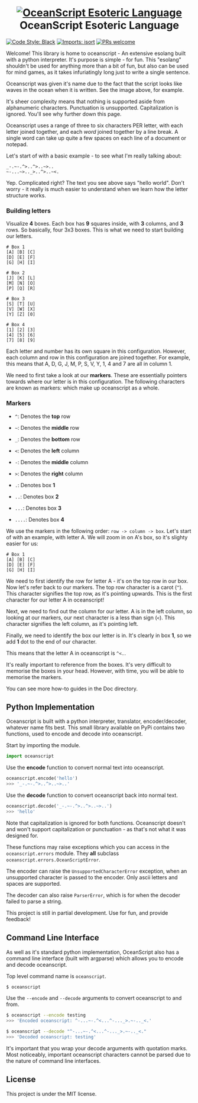 <h1 align="center">
  <br>
  <a href="https://github.com/Kreusada/OceanScript"><img src="https://raw.githubusercontent.com/Kreusada/OceanScript/main/Resources/oceanscript.png" alt="OceanScript Esoteric Language"></a>
  <br>
  OceanScript Esoteric Language
  <br>
</h1>

[![Code Style: Black](https://img.shields.io/badge/code%20style-black-000000.svg)](https://github.com/psf/black)
[![Imports: isort](https://user-images.githubusercontent.com/6032823/111363465-600fe880-8690-11eb-8377-ec1d4d5ff981.png)](https://github.com/PyCQA/isort)
[![PRs welcome](https://img.shields.io/badge/PRs-welcome-brightgreen.svg)](http://makeapullrequest.com)

Welcome! This library is home to oceanscript - An extensive esolang built with a python interpreter.
It's purpose is simple - for fun. This "esolang" shouldn't be used for anything more than a bit
of fun, but also can be used for mind games, as it takes infuriatingly long just to write a single
sentence.

Oceanscript was given it's name due to the fact that the script looks like waves in the ocean when it is written.
See the image above, for example.

It's sheer complexity means that nothing is supported aside from alphanumeric characters. Punctuation is unsupported.
Capitalization is ignored. You'll see why further down this page.

Oceanscript uses a range of three to six characters PER letter, with each letter joined together, and each *word* joined
together by a line break. A single word can take up quite a few spaces on each line of a document or notepad.

Let's start of with a basic example - to see what I'm really talking about:

```alp
_-.~-.^>..^>..~>..
~-...~>.._>..^>..~<.
```

Yep. Complicated right? The text you see above says "hello world". Don't worry -  it really is much easier
to understand when we learn how the letter structure works.

### Building letters

Visualize **4** boxes. Each box has **9** squares inside, with **3** columns, and **3** rows.
So basically, four 3x3 boxes. This is what we need to start building our letters.

```alp
# Box 1
[A] [B] [C]
[D] [E] [F]
[G] [H] [I]

# Box 2
[J] [K] [L]
[M] [N] [O]
[P] [Q] [R]

# Box 3
[S] [T] [U]
[V] [W] [X]
[Y] [Z] [0]

# Box 4
[1] [2] [3]
[4] [5] [6]
[7] [8] [9]
```

Each letter and number has its own square in this configuration. However, each column and row in this configuration
are joined together. For example, this means that A, D, G, J, M, P, S, V, Y, 1, 4 and 7 are all in column 1.

We need to first take a look at our **markers**. These are essentially pointers towards where our letter is in
this configuration. The following characters are known as markers: which make up oceanscript as a whole.

### Markers

* ``^``: Denotes the **top** row
* ``~``: Denotes the **middle** row
* ``_``: Denotes the **bottom** row

* ``<``: Denotes the **left** column
* ``-``: Denotes the **middle** column
* ``>``: Denotes the **right** column

* ``.``: Denotes box **1**
* ``..``: Denotes box **2**
* ``...``: Denotes box **3**
* ``....``: Denotes box **4**

We use the markers in the following order: ``row -> column -> box``. Let's start of with an example, with letter A.
We will zoom in on A's box, so it's slighty easier for us:

```alp
# Box 1
[A] [B] [C]
[D] [E] [F]
[G] [H] [I]
```

We need to first identify the row for letter A - it's on the top row in our box. Now let's refer back to our markers.
The top row character is a carot (``^``). This character signifies the top row, as it's pointing upwards.
This is the first character for our letter A in oceanscript!

Next, we need to find out the column for our letter. A is in the left column, so looking at our markers, our next character
is a less than sign (``<``). This character signifies the left column, as it's pointing left.

Finally, we need to identify the box our letter is in. It's clearly in box **1**, so we add **1** dot to the end of our character.

This means that the letter A in oceanscript is ``^<.``.

It's really important to reference from the boxes. It's very difficult to memorise the boxes in your head. However, with time,
you will be able to memorise the markers.

You can see more how-to guides in the Doc directory.

## Python Implementation

Oceanscript is built with a python interpreter, translator, encoder/decoder, whatever name
fits best. This small library available on PyPi contains two functions, used to encode and decode into oceanscript.

Start by importing the module.

```py
import oceanscript
```

Use the **encode** function to convert normal text into oceanscript.

```py
oceanscript.encode('hello')
>>> '_-.~-.^>..^>..~>..'
```

Use the **decode** function to convert oceanscript back into normal text.

```py
oceanscript.decode('_-.~-.^>..^>..~>..')
>>> 'hello'
```

Note that capitalization is ignored for both functions. Oceanscript doesn't and won't support
capitalization or punctuation - as that's not what it was designed for.

These functions may raise exceptions which you can access in the ``oceanscript.errors`` module.
They **all** subclass ``oceanscript.errors.OceanScriptError``.

The encoder can raise the ``UnsupportedCharacterError`` exception, when an unsupported character
is passed to the encoder. Only ascii letters and spaces are supported.

The decoder can also raise ``ParserError``, which is for when the decoder failed to parse a string.

This project is still in partial development. Use for fun, and provide feedback!

## Command Line Interface

As well as it's standard python implementation, OceanScript also has a command line interface 
(built with argparse) which allows you to encode and decode oceanscript.

Top level command name is ``oceanscript``.

```sh
$ oceanscript
```

Use the ``--encode`` and ``--decode`` arguments to convert oceanscript to and from.

```sh
$ oceanscript --encode testing
>>> 'Encoded oceanscript: ^-...~-.^<...^-..._>.~-.._<.'

$ oceanscript --decode "^-...~-.^<...^-..._>.~-.._<."
>>> 'Decoded oceanscript: testing'
```

It's important that you wrap your decode arguments with quotation marks. Most noticeably, important
oceanscript characters cannot be parsed due to the nature of command line interfaces.

## License

This project is under the MIT license.
